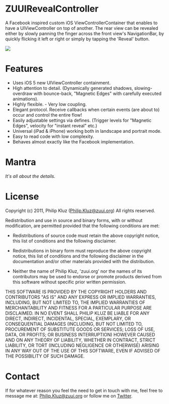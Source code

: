 ZUUIRevealController
=======

A Facebook inspired custom iOS ViewControllerContainer that enables to have a UIViewController on top of another. The rear view can be revealed either by slowly panning the finger across the front view's NavigationBar, by quickly flicking it left or right or simply by tapping the 'Reveal' button.

[![](http://nehira.com/rsc/upld/revealcontroller_img_1.png)](http://nehira.com/rsc/upld/revealcontroller_img_1.png)

Features
=======

- Uses iOS 5 new UIViewController containment.
- High attention to detail. (Dynamically generated shadows, slowing-overdraw with bounce-back, "Magnetic Edges" with carefully executed animations).
- Highly flexible. - Very low coupling.
- Elegant protocol. Receive callbacks when certain events (are about to) occur and control the entire flow!
- Easily adjustable settings via defines. (Trigger levels for "Magnetic Edges", velocity for "instant reveal" etc.)
- Universal (iPad & iPhone) working both in landscape and portrait mode.
- Easy to read code with low complexity.
- Behaves almost exactly like the Facebook implementation.

Mantra
=======

*It's all about the details.*

License
=======
Copyright (c) 2011, Philip Kluz (Philip.Kluz@zuui.org)
All rights reserved.

Redistribution and use in source and binary forms, with or without modification, are permitted provided that the following conditions are met:
 
* Redistributions of source code must retain the above copyright notice, this list of conditions and the following disclaimer.
 
* Redistributions in binary form must reproduce the above copyright notice, this list of conditions and the following disclaimer in the documentation and/or other materials provided with the distribution.

* Neither the name of Philip Kluz, 'zuui.org' nor the names of its contributors may be used to endorse or promote products derived from this software without specific prior written permission.

THIS SOFTWARE IS PROVIDED BY THE COPYRIGHT HOLDERS AND CONTRIBUTORS "AS IS" AND ANY EXPRESS OR IMPLIED WARRANTIES, INCLUDING, BUT NOT LIMITED TO, THE IMPLIED WARRANTIES OF MERCHANTABILITY AND FITNESS FOR A PARTICULAR PURPOSE ARE DISCLAIMED. IN NO EVENT SHALL PHILIP KLUZ BE LIABLE FOR ANY DIRECT, INDIRECT, INCIDENTAL, SPECIAL, EXEMPLARY, OR CONSEQUENTIAL DAMAGES (INCLUDING, BUT NOT LIMITED TO, PROCUREMENT OF SUBSTITUTE GOODS OR SERVICES; LOSS OF USE, DATA, OR PROFITS; OR BUSINESS INTERRUPTION) HOWEVER CAUSED AND ON ANY THEORY OF LIABILITY, WHETHER IN CONTRACT, STRICT LIABILITY, OR TORT (INCLUDING NEGLIGENCE OR OTHERWISE) ARISING IN ANY WAY OUT OF THE USE OF THIS SOFTWARE, EVEN IF ADVISED OF THE POSSIBILITY OF SUCH DAMAGE.

Contact
=======

If for whatever reason you feel the need to get in touch with me, feel free to message me at: Philip.Kluz@zuui.org or follow me on [Twitter](http://twitter.com/pkluz "Twitter").